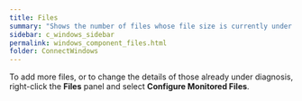 ```yaml
---
title: Files
summary: "Shows the number of files whose file size is currently under diagnosis by Spotlight on Windows."
sidebar: c_windows_sidebar
permalink: windows_component_files.html
folder: ConnectWindows
---
```





To add more files, or to change the details of those already under diagnosis,  right-click the **Files** panel and select **Configure Monitored Files**.
